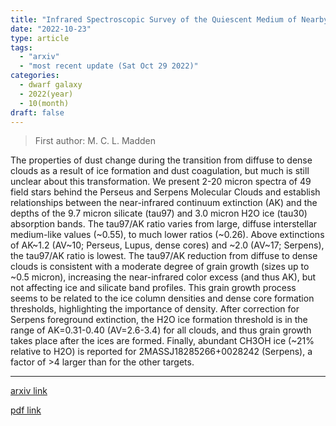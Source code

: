 ```yaml
---
title: "Infrared Spectroscopic Survey of the Quiescent Medium of Nearby Clouds: II. Ice Formation and Grain Growth in Perseus and Serpens"
date: "2022-10-23"
type: article
tags:
  - "arxiv"
  - "most recent update (Sat Oct 29 2022)"
categories:
  - dwarf galaxy
  - 2022(year)
  - 10(month)
draft: false
---
```


> First author: M. C. L. Madden

 The properties of dust change during the transition from diffuse to dense
clouds as a result of ice formation and dust coagulation, but much is still
unclear about this transformation. We present 2-20 micron spectra of 49 field
stars behind the Perseus and Serpens Molecular Clouds and establish
relationships between the near-infrared continuum extinction (AK) and the
depths of the 9.7 micron silicate (tau97) and 3.0 micron H2O ice (tau30)
absorption bands. The tau97/AK ratio varies from large, diffuse interstellar
medium-like values (~0.55), to much lower ratios (~0.26). Above extinctions of
AK~1.2 (AV~10; Perseus, Lupus, dense cores) and ~2.0 (AV~17; Serpens), the
tau97/AK ratio is lowest. The tau97/AK reduction from diffuse to dense clouds
is consistent with a moderate degree of grain growth (sizes up to ~0.5 micron),
increasing the near-infrared color excess (and thus AK), but not affecting ice
and silicate band profiles. This grain growth process seems to be related to
the ice column densities and dense core formation thresholds, highlighting the
importance of density. After correction for Serpens foreground extinction, the
H2O ice formation threshold is in the range of AK=0.31-0.40 (AV=2.6-3.4) for
all clouds, and thus grain growth takes place after the ices are formed.
Finally, abundant CH3OH ice (~21% relative to H2O) is reported for
2MASSJ18285266+0028242 (Serpens), a factor of >4 larger than for the other
targets.

---
[arxiv link](http://arxiv.org/abs/2210.12672v1)

[pdf link](http://arxiv.org/pdf/2210.12672v1)